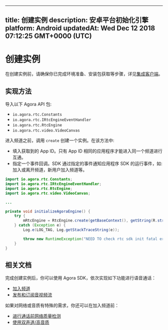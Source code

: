
---
title: 创建实例
description: 安卓平台初始化引擎
platform: Android
updatedAt: Wed Dec 12 2018 07:12:25 GMT+0000 (UTC)
---
# 创建实例
在创建实例前，请确保你已完成环境准备、安装包获取等步骤，详见[集成客户端](../../cn/Video/android_video.md)。

## 实现方法
导入以下 Agora API 包:

- `io.agora.rtc.Constants`
- `io.agora.rtc.IRtcEngineEventHandler`
- `io.agora.rtc.RtcEngine`
- `io.agora.rtc.video.VideoCanvas`

进入频道之前，调用 `create` 创建一个实例。在该方法中:

- 填入获取到的 App ID。只有 App ID 相同的应用程序才能进入同一个频道进行互通。
- 指定一个事件回调。SDK 通过指定的事件通知应用程序 SDK 的运行事件，如: 加入或离开频道，新用户加入频道等。

```java
import io.agora.rtc.Constants;
import io.agora.rtc.IRtcEngineEventHandler;
import io.agora.rtc.RtcEngine;
import io.agora.rtc.video.VideoCanvas;

...

private void initializeAgoraEngine() {
    try {
        mRtcEngine = RtcEngine.create(getBaseContext(), getString(R.string.agora_app_id), mRtcEventHandler);
    } catch (Exception e) {
        Log.e(LOG_TAG, Log.getStackTraceString(e));

        throw new RuntimeException("NEED TO check rtc sdk init fatal error\n" + Log.getStackTraceString(e));
    }
}
```


## 相关文档

完成创建实例后，你可以使用 Agora SDK，依次实现如下功能进行语音通话：

- [加入频道](../../cn/Video/join_video_android.md)
- [发布和订阅音视频流](../../cn/Video/publish_android.md)

如果对网络或音质有特殊的需求，你还可以在加入频道前：

- [进行通话前网络质量检测](../../cn/Video/lastmile_android.md)
- [使用双声道/高音质](../../cn/Video/audio_profile_android.md)

